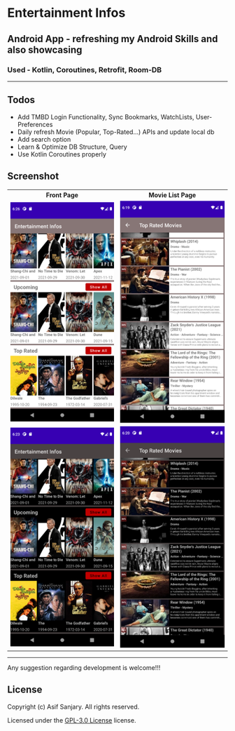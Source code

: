<h1>Entertainment Infos</h1>
<h2>Android App - refreshing my Android Skills and also showcasing</h2>
<h3><strong>Used</strong> - Kotlin, Coroutines, Retrofit, Room-DB</h2>
<hr>
<h2>Todos</h2>
<ul>
  <li>Add TMBD Login Functionality, Sync Bookmarks, WatchLists, User-Preferences</li>
  <li>Daily refresh Movie (Popular, Top-Rated...) APIs and update local db
  <li>Add search option</li>
  <li>Learn & Optimize DB Structure, Query</li>
  <li>Use Kotlin Coroutines properly</li>
</ul>

<h2>Screenshot</h2>
<table>
  <tr>
    <th>Front Page</th>
    <th>Movie List Page</th>
  </tr>
  <tr>
    <td><img src="screenshots/Screenshot_1637238360.png" alt="Dark Mode - Front Page" width="400"/></td>
    <td><img src="screenshots/Screenshot_1637237977.png" alt="Dark Mode - Movie List Page" width="400"/></td>
  </tr>
  <tr>
    <td><img src="screenshots/Screenshot_1637238185.png" alt="Front Page" width="400"/></td>
    <td><img src="screenshots/Screenshot_1637238054.png" alt="Movie List Page" width="400"/></td>
  </tr>
</table>

<hr>
<p>Any suggestion regarding development is welcome!!!</p>

<h2><strong>License</strong></h2>

<p>Copyright (c) Asif Sanjary. All rights reserved.</p>

<p>Licensed under the <a href="https://github.com/asifsanjary/Entertainment_Infos/blob/master/LICENSE">GPL-3.0 License</a> license.</p>
